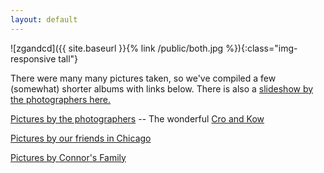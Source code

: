 ```yaml
---
layout: default
---
```


![zgandcd]({{ site.baseurl }}{% link /public/both.jpg %}){:class="img-responsive tall"}

There were many many pictures taken, so we've compiled a few (somewhat) shorter albums with links below. There is also a
[slideshow by the photographers here.](https://www.croandkowlove.com/zoe-connor)

[Pictures by the photographers](https://photos.app.goo.gl/sH6RaJ7KKf17oCTB6) -- The wonderful [Cro and Kow](https://www.croandkowlove.com)

[Pictures by our friends in Chicago](https://photos.app.goo.gl/wRCdgRWRyR9agjzh7)

[Pictures by Connor's Family](https://photos.app.goo.gl/sovaTzATW5V71z5h7)

